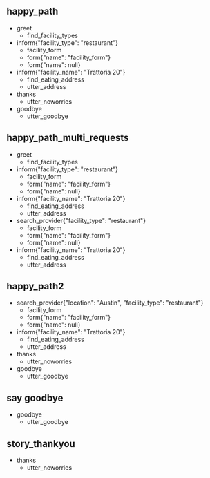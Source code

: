 ## happy_path
* greet
    - find_facility_types
* inform{"facility_type": "restaurant"}    
    - facility_form
    - form{"name": "facility_form"}
    - form{"name": null}
* inform{"facility_name": "Trattoria 20"}
    - find_eating_address
    - utter_address
* thanks
    - utter_noworries
* goodbye
    - utter_goodbye


## happy_path_multi_requests
* greet
    - find_facility_types
* inform{"facility_type": "restaurant"}
    - facility_form
    - form{"name": "facility_form"}
    - form{"name": null}
* inform{"facility_name": "Trattoria 20"}
    - find_eating_address
    - utter_address
* search_provider{"facility_type": "restaurant"}
    - facility_form
    - form{"name": "facility_form"}
    - form{"name": null}
* inform{"facility_name": "Trattoria 20"}   
    - find_eating_address
    - utter_address

## happy_path2
* search_provider{"location": "Austin", "facility_type": "restaurant"}
    - facility_form
    - form{"name": "facility_form"}
    - form{"name": null}
* inform{"facility_name": "Trattoria 20"}
    - find_eating_address
    - utter_address
* thanks
    - utter_noworries
* goodbye
    - utter_goodbye

## say goodbye
* goodbye
  - utter_goodbye

## story_thankyou
* thanks
  - utter_noworries

